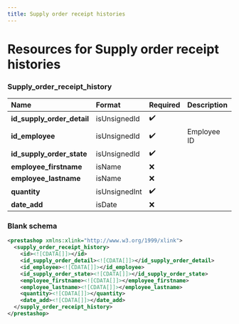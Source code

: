 ```yaml
---
title: Supply order receipt histories
---
```


# Resources for Supply order receipt histories

### Supply_order_receipt_history

|            Name            |    Format     | Required | Description |
| :------------------------- | :------------ | :------- | :---------- |
| **id_supply_order_detail** | isUnsignedId  | ✔️       |             |
| **id_employee**            | isUnsignedId  | ✔️       | Employee ID |
| **id_supply_order_state**  | isUnsignedId  | ✔️       |             |
| **employee_firstname**     | isName        | ❌        |             |
| **employee_lastname**      | isName        | ❌        |             |
| **quantity**               | isUnsignedInt | ✔️       |             |
| **date_add**               | isDate        | ❌        |             |


### Blank schema

```xml
<prestashop xmlns:xlink="http://www.w3.org/1999/xlink">
  <supply_order_receipt_history>
    <id><![CDATA[]]></id>
    <id_supply_order_detail><![CDATA[]]></id_supply_order_detail>
    <id_employee><![CDATA[]]></id_employee>
    <id_supply_order_state><![CDATA[]]></id_supply_order_state>
    <employee_firstname><![CDATA[]]></employee_firstname>
    <employee_lastname><![CDATA[]]></employee_lastname>
    <quantity><![CDATA[]]></quantity>
    <date_add><![CDATA[]]></date_add>
  </supply_order_receipt_history>
</prestashop>
```

